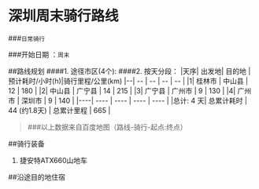 # 深圳周末骑行路线
###`日常骑行`

###开始日期 ：`周末`

##路线规划
####1. 途径市区(4个):
####2. 按天分段：
|天序| 出发地| 目的地 |预计耗时/小时(h)|骑行里程/公里(km)
|--| -- | -- | -- | -- |
|1| 桂林市 | 中山县 | 12 | 180 |
|2| 中山县 | 广宁县 | 14 | 215 |
|3| 广宁县 | 广州市 | 9 | 130 |
|4| 广州市 | 深圳市 | 9 | 140 |
|----| ---- | ---- | ---- | ---- |
|总计: 4 天|  总累计耗时 | 44 (约1.8天) | 总累计里程 | 665 |
>###以上数据来自百度地图（路线-骑行-起点:终点）

##骑行装备
1. 捷安特ATX660山地车


##沿途目的地住宿
